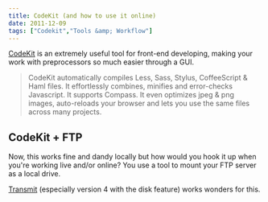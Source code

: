 ```yaml
---
title: CodeKit (and how to use it online)
date: 2011-12-09
tags: ["Codekit","Tools &amp; Workflow"]
---
```


[CodeKit](http://incident57.com/codekit/) is an extremely useful tool for front-end developing, making your work with preprocessors so much easier through a GUI.

> CodeKit automatically compiles Less, Sass, Stylus, CoffeeScript & Haml files. It effortlessly combines, minifies and error-checks Javascript. It supports Compass. It even optimizes jpeg & png images, auto-reloads your browser and lets you use the same files across many projects.

## CodeKit + FTP

Now, this works fine and dandy locally but how would you hook it up when you're working live and/or online? You use a tool to mount your FTP server as a local drive.

[Transmit](http://panic.com/transmit/) (especially version 4 with the disk feature) works wonders for this.
